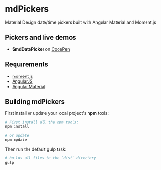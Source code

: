 # mdPickers
Material Design date/time pickers built with Angular Material and Moment.js


## Pickers and live demos

* __$mdDatePicker__ on [CodePen](http://codepen.io/alenaksu/pen/eNzbrZ)


## Requirements

* [moment.js](http://momentjs.com/)
* [AngularJS](https://angularjs.org/)
* [Angular Material](https://material.angularjs.org/)

## Building mdPickers

First install or update your local project's __npm__ tools:

```bash
# First install all the npm tools:
npm install

# or update
npm update
```

Then run the default gulp task:

```bash
# builds all files in the `dist` directory
gulp
```
